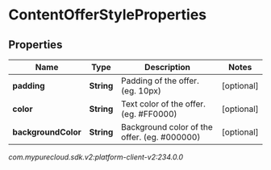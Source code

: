 # ContentOfferStyleProperties


## Properties

| Name | Type | Description | Notes |
| ------------ | ------------- | ------------- | ------------- |
| **padding** | **String** | Padding of the offer. (eg. 10px) |  [optional] |
| **color** | **String** | Text color of the offer. (eg. #FF0000) |  [optional] |
| **backgroundColor** | **String** | Background color of the offer. (eg. #000000) |  [optional] |




_com.mypurecloud.sdk.v2:platform-client-v2:234.0.0_
